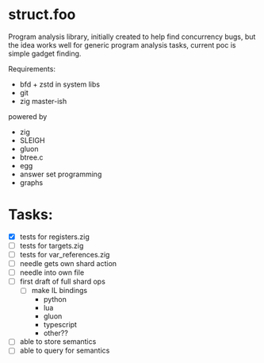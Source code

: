 # struct.foo

Program analysis library, initially created to help find concurrency bugs,
but the idea works well for generic program analysis tasks, current poc
is simple gadget finding.

Requirements:
- bfd + zstd in system libs
- git
- zig master-ish

powered by
- zig
- SLEIGH
- gluon
- btree.c
- egg
- answer set programming
- graphs

# Tasks:
- [x] tests for registers.zig
- [ ] tests for targets.zig
- [ ] tests for var_references.zig
- [ ] needle gets own shard action
- [ ] needle into own file
- [ ] first draft of full shard ops
    - [ ] make IL bindings
        - python
        - lua
        - gluon
        - typescript
        - other??
- [ ] able to store semantics
- [ ] able to query for semantics
